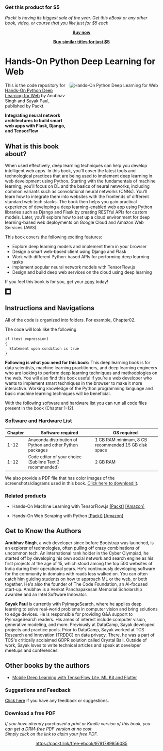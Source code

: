 
### Get this product for $5

<i>Packt is having its biggest sale of the year. Get this eBook or any other book, video, or course that you like just for $5 each</i>


<b><p align='center'>[Buy now](https://packt.link/9781789956085)</p></b>


<b><p align='center'>[Buy similar titles for just $5](https://subscription.packtpub.com/search)</p></b>



# Hands-On Python Deep Learning for Web


<a href="https://www.packtpub.com/data/hands-on-python-deep-learning-for-web?utm_source=github&utm_medium=repository&utm_campaign=9781789956085"><img src="https://static.packt-cdn.com/products/9781789956085/cover/smaller" alt="Hands-On Python Deep Learning for Web" height="256px" align="right"></a>

This is the code repository for [Hands-On Python Deep Learning for Web](https://www.packtpub.com/data/hands-on-python-deep-learning-for-web?utm_source=github&utm_medium=repository&utm_campaign=9781789956085) by Anubhav Singh and Sayak Paul, published by Packt.

**Integrating neural network architectures to build smart web apps with Flask, Django, and TensorFlow**

## What is this book about?
When used effectively, deep learning techniques can help you develop intelligent web apps. In this book, you'll cover the latest tools and technological practices that are being used to implement deep learning in web development using Python.
Starting with the fundamentals of machine learning, you'll focus on DL and the basics of neural networks, including common variants such as convolutional neural networks (CNNs). You'll learn how to integrate them into websites with the frontends of different standard web tech stacks. The book then helps you gain practical experience of developing a deep learning-enabled web app using Python libraries such as Django and Flask by creating RESTful APIs for custom models. Later, you'll explore how to set up a cloud environment for deep learning-based web deployments on Google Cloud and Amazon Web Services (AWS). 

This book covers the following exciting features:
* Explore deep learning models and implement them in your browser
* Design a smart web-based client using Django and Flask
* Work with different Python-based APIs for performing deep learning tasks
* Implement popular neural network models with TensorFlow.js
* Design and build deep web services on the cloud using deep learning

If you feel this book is for you, get your [copy](https://www.amazon.com/dp/1789956080) today!

<a href="https://www.packtpub.com/?utm_source=github&utm_medium=banner&utm_campaign=GitHubBanner"><img src="https://raw.githubusercontent.com/PacktPublishing/GitHub/master/GitHub.png" alt="https://www.packtpub.com/" border="5" /></a>

## Instructions and Navigations
All of the code is organized into folders. For example, Chapter02.

The code will look like the following:
```
if (test expression)
{
  Statement upon condition is true
}
```

**Following is what you need for this book:**
This deep learning book is for data scientists, machine learning practitioners, and deep learning engineers who are looking to perform deep learning techniques and methodologies on the web. You will also find this book useful if you’re a web developer who wants to implement smart techniques in the browser to make it more interactive. Working knowledge of the Python programming language and basic machine learning techniques will be beneficial.

With the following software and hardware list you can run all code files present in the book (Chapter 1-12).

### Software and Hardware List

| Chapter  | Software required                                          | OS required                                         |
| -------- | ---------------------------------------------------------- | --------------------------------------------------- |
| 1-12     | Anaconda distribution of Python and other Python packages  | 1 GB RAM minimum, 8 GB recommended 15 GB disk space |
| 1-12     | Code editor of your choice (Sublime Text 3 recommended)    | 2 GB RAM                                            |
                                        
              
We also provide a PDF file that has color images of the screenshots/diagrams used in this book. [Click here to download it](http://www.packtpub.com/sites/default/files/downloads/9781789956085_ColorImages.pdf).


### Related products <Other books you may enjoy>
* Hands-On Machine Learning with TensorFlow.js [[Packt]](https://www.packtpub.com/data/hands-on-machine-learning-with-tensorflow-js?utm_source=github&utm_medium=repository&utm_campaign=9781838821739) [[Amazon]](https://www.amazon.com/dp/1838821732)

* Hands-On Web Scraping with Python [[Packt]](https://www.packtpub.com/big-data-and-business-intelligence/hands-web-scraping-python?utm_source=github&utm_medium=repository&utm_campaign=9781789533392) [[Amazon]](https://www.amazon.com/dp/1789533392)

## Get to Know the Authors

**Anubhav Singh**, a web developer since before Bootstrap was launched, is an explorer of technologies, often pulling off crazy combinations of uncommon tech. An international rank holder in the Cyber Olympiad, he started off by developing his own social network and search engine as his first projects at the age of 15, which stood among the top 500 websites of India during their operational years. He's continuously developing software for the community in domains with roads less walked on. You can often catch him guiding students on how to approach ML or the web, or both together. He's also the founder of The Code Foundation, an AI-focused start-up. Anubhav is a Venkat Panchapakesan Memorial Scholarship awardee and an Intel Software Innovator.


**Sayak Paul** is currently with PyImageSearch, where he applies deep learning to solve real-world problems in computer vision and bring solutions to edge devices. He is responsible for providing Q&A support to PyImageSearch readers. His areas of interest include computer vision, generative modeling, and more. Previously at DataCamp, Sayak developed projects and practice pools. Prior to DataCamp, Sayak worked at TCS Research and Innovation (TRDDC) on data privacy. There, he was a part of TCS's critically acclaimed GDPR solution called Crystal Ball. Outside of work, Sayak loves to write technical articles and speak at developer meetups and conferences.


## Other books by the authors
* [Mobile Deep Learning with TensorFlow Lite, ML Kit and Flutter](https://www.packtpub.com/data/mobile-deep-learning-projects?utm_source=github&utm_medium=repository&utm_campaign=9781789611212)


### Suggestions and Feedback
[Click here](https://docs.google.com/forms/d/e/1FAIpQLSdy7dATC6QmEL81FIUuymZ0Wy9vH1jHkvpY57OiMeKGqib_Ow/viewform) if you have any feedback or suggestions.
### Download a free PDF

 <i>If you have already purchased a print or Kindle version of this book, you can get a DRM-free PDF version at no cost.<br>Simply click on the link to claim your free PDF.</i>
<p align="center"> <a href="https://packt.link/free-ebook/9781789956085">https://packt.link/free-ebook/9781789956085 </a> </p>